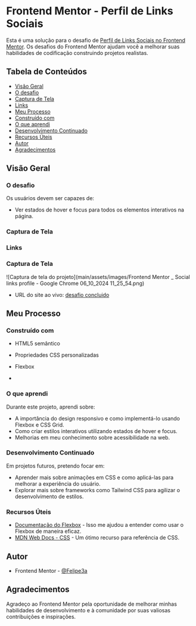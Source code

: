 # Frontend Mentor - Perfil de Links Sociais

Esta é uma solução para o desafio de [Perfil de Links Sociais no Frontend Mentor](https://www.frontendmentor.io/challenges/social-links-profile-UG32l9m6dQ). Os desafios do Frontend Mentor ajudam você a melhorar suas habilidades de codificação construindo projetos realistas.

## Tabela de Conteúdos

  - [Visão Geral](#visão-geral)
  - [O desafio](#o-desafio)
  - [Captura de Tela](#captura-de-tela)
  - [Links](#links)
  - [Meu Processo](#meu-processo)
  - [Construído com](#construído-com)
  - [O que aprendi](#o-que-aprendi)
  - [Desenvolvimento Continuado](#desenvolvimento-continuado)
  - [Recursos Úteis](#recursos-úteis)
  - [Autor](#autor)
  - [Agradecimentos](#agradecimentos)

## Visão Geral

### O desafio

Os usuários devem ser capazes de:

- Ver estados de hover e focus para todos os elementos interativos na página.

### Captura de Tela



### Links

### Captura de Tela

![Captura de tela do projeto](main/assets/images/Frontend Mentor _ Social links profile - Google Chrome 06_10_2024 11_25_54.png)

- URL do site ao vivo: [desafio concluido](https://felipe3a.github.io/social-links-profile-main/)

## Meu Processo

### Construído com

- HTML5 semântico
- Propriedades CSS personalizadas
- Flexbox

-


### O que aprendi

Durante este projeto, aprendi sobre:

- A importância do design responsivo e como implementá-lo usando Flexbox e CSS Grid.
- Como criar estilos interativos utilizando estados de hover e focus.
- Melhorias em meu conhecimento sobre acessibilidade na web.

### Desenvolvimento Continuado

Em projetos futuros, pretendo focar em:

- Aprender mais sobre animações em CSS e como aplicá-las para melhorar a experiência do usuário.
- Explorar mais sobre frameworks como Tailwind CSS para agilizar o desenvolvimento de estilos.

### Recursos Úteis

- [Documentação do Flexbox](https://css-tricks.com/snippets/css/a-guide-to-flexbox/) - Isso me ajudou a entender como usar o Flexbox de maneira eficaz.
- [MDN Web Docs - CSS](https://developer.mozilla.org/pt-BR/docs/Web/CSS) - Um ótimo recurso para referência de CSS.

## Autor


- Frontend Mentor - [@Felipe3a](https://www.frontendmentor.io/profile/Felipe3a)


## Agradecimentos

Agradeço ao Frontend Mentor pela oportunidade de melhorar minhas habilidades de desenvolvimento e à comunidade por suas valiosas contribuições e inspirações.
